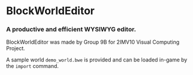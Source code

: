 # BlockWorldEditor
### A productive and efficient WYSIWYG editor.

BlockWorldEditor was made by Group 9B for 2IMV10 Visual Computing Project.

A sample world `demo_world.bwe` is provided and can be loaded in-game by the `import` command.
